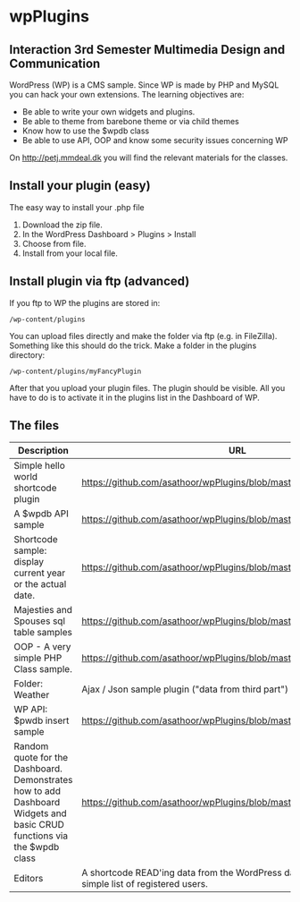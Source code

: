 wpPlugins
=========

## Interaction 3rd Semester Multimedia Design and Communication

WordPress (WP) is a CMS sample. Since WP is made by PHP and MySQL you can hack your own extensions. The learning objectives are:

* Be able to write your own widgets and plugins.
* Be able to theme from barebone theme or via child themes
* Know how to use the $wpdb class
* Be able to use API, OOP and know some security issues concerning WP

On http://petj.mmdeal.dk you will find the relevant materials for the classes.

## Install your plugin (easy)

The easy way to install your .php file

1. Download the zip file.
2. In the WordPress Dashboard > Plugins > Install
3. Choose from file.
4. Install from your local file.

## Install plugin via ftp (advanced)

If you ftp to WP the plugins are stored in:

    /wp-content/plugins

You can upload files directly and make the folder via ftp (e.g. in FileZilla). Something like this should do the trick. Make a folder in the plugins directory:

    /wp-content/plugins/myFancyPlugin

After that you upload your plugin files. The plugin should be visible. All you have to do is to activate it in the plugins list in the Dashboard of WP.

## The files

| Description | URL |
| ----------- | --- |
| Simple hello world shortcode plugin |  https://github.com/asathoor/wpPlugins/blob/master/mojn.php |
| A $wpdb API sample | https://github.com/asathoor/wpPlugins/blob/master/petjWpdbSample.php |
| Shortcode sample: display current year or the actual date. |https://github.com/asathoor/wpPlugins/blob/master/petjYear.php |
|Majesties and Spouses sql table samples|https://github.com/asathoor/wpPlugins/blob/master/petj_mmd_eal_dk.sql|
|OOP - A very simple PHP Class sample.|https://github.com/asathoor/wpPlugins/blob/master/petjClassSample.php|
|Folder: Weather|Ajax / Json sample plugin ("data from third part")|
|WP API: $pwdb insert sample|https://github.com/asathoor/wpPlugins/blob/master/petjWpdbUpdate.php|
|Random quote for the Dashboard. Demonstrates how to add Dashboard Widgets and basic CRUD functions via the $wpdb class|https://github.com/asathoor/wpPlugins/blob/master/petj_quote.php|
|Editors|A shortcode READ'ing data from the WordPress database. In this case a simple list of registered users.|
